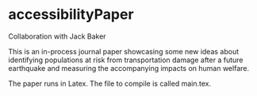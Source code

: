 accessibilityPaper
==================

Collaboration with Jack Baker

This is an in-process journal paper showcasing some new ideas about identifying populations at risk from transportation damage after a future earthquake and measuring the accompanying impacts on human welfare. 


The paper runs in Latex. The file to compile is called main.tex.
